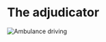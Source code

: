 # The adjudicator

<div class="row">
    <div class="col-xs-6 col-sm-6"><img src="{{ '/assets/images/ambulence-lights.png' | url }}" alt="Ambulance driving" class="icon"></div>

</div>
